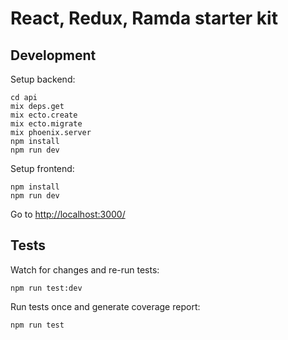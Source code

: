 # React, Redux, Ramda starter kit
## Development
Setup backend:

```
cd api
mix deps.get
mix ecto.create
mix ecto.migrate
mix phoenix.server
npm install
npm run dev
```

Setup frontend:

```
npm install
npm run dev
```

Go to [http://localhost:3000/](http://localhost:3000/)

## Tests
Watch for changes and re-run tests:

```
npm run test:dev
```

Run tests once and generate coverage report:

```
npm run test
```
